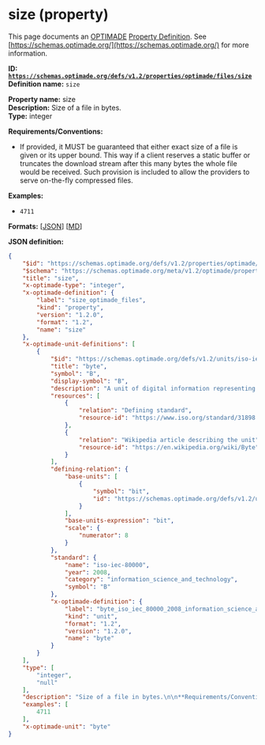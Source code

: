 # size (property)

This page documents an [OPTIMADE](https://www.optimade.org/) [Property Definition](https://schemas.optimade.org/#definitions). See [https://schemas.optimade.org/](https://schemas.optimade.org/) for more information.

**ID: [`https://schemas.optimade.org/defs/v1.2/properties/optimade/files/size`](https://schemas.optimade.org/defs/v1.2/properties/optimade/files/size.md)**  
**Definition name:** `size`

**Property name:** size  
**Description:** Size of a file in bytes.  
**Type:** integer  

**Requirements/Conventions:**

- If provided, it MUST be guaranteed that either exact size of a file is given or its upper bound.
  This way if a client reserves a static buffer or truncates the download stream after this many bytes the whole file would be received.
  Such provision is included to allow the providers to serve on-the-fly compressed files.

**Examples:**

- `4711`

**Formats:** [[JSON](size.json)] [[MD](size.md)]

**JSON definition:**

``` json
{
    "$id": "https://schemas.optimade.org/defs/v1.2/properties/optimade/files/size",
    "$schema": "https://schemas.optimade.org/meta/v1.2/optimade/property_definition.json",
    "title": "size",
    "x-optimade-type": "integer",
    "x-optimade-definition": {
        "label": "size_optimade_files",
        "kind": "property",
        "version": "1.2.0",
        "format": "1.2",
        "name": "size"
    },
    "x-optimade-unit-definitions": [
        {
            "$id": "https://schemas.optimade.org/defs/v1.2/units/iso-iec-80000/2008/information_science_and_technology/byte",
            "title": "byte",
            "symbol": "B",
            "display-symbol": "B",
            "description": "A unit of digital information representing eight bits, defined in the International System of Quantities in ISO/IEC 80000-13 (2008).\n\n\"In English, the name byte, symbol B, is used as a synonym for octet. Here byte means an eight-bit byte.\" [ISO/IEC 80000-13 (2008)]",
            "resources": [
                {
                    "relation": "Defining standard",
                    "resource-id": "https://www.iso.org/standard/31898.html"
                },
                {
                    "relation": "Wikipedia article describing the unit",
                    "resource-id": "https://en.wikipedia.org/wiki/Byte"
                }
            ],
            "defining-relation": {
                "base-units": [
                    {
                        "symbol": "bit",
                        "id": "https://schemas.optimade.org/defs/v1.2/units/independent/1948/information/bit"
                    }
                ],
                "base-units-expression": "bit",
                "scale": {
                    "numerator": 8
                }
            },
            "standard": {
                "name": "iso-iec-80000",
                "year": 2008,
                "category": "information_science_and_technology",
                "symbol": "B"
            },
            "x-optimade-definition": {
                "label": "byte_iso_iec_80000_2008_information_science_and_technology",
                "kind": "unit",
                "format": "1.2",
                "version": "1.2.0",
                "name": "byte"
            }
        }
    ],
    "type": [
        "integer",
        "null"
    ],
    "description": "Size of a file in bytes.\n\n**Requirements/Conventions:**\n\n- If provided, it MUST be guaranteed that either exact size of a file is given or its upper bound.\n  This way if a client reserves a static buffer or truncates the download stream after this many bytes the whole file would be received.\n  Such provision is included to allow the providers to serve on-the-fly compressed files.",
    "examples": [
        4711
    ],
    "x-optimade-unit": "byte"
}
```